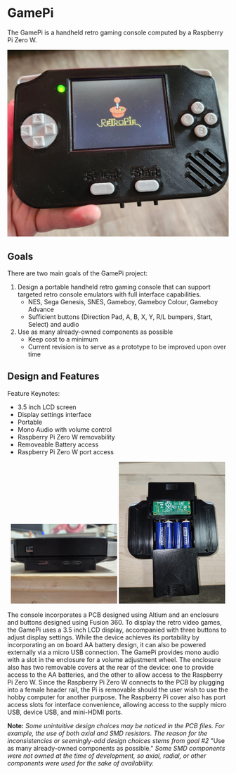 # GamePi
The GamePi is a handheld retro gaming console computed by a Raspberry Pi Zero W.

![](media/GamePi.jpg)

## Goals

There are two main goals of the GamePi project:

1. Design a portable handheld retro gaming console that can support targeted retro console emulators with full interface capabilities.
    - NES, Sega Genesis, SNES, Gameboy, Gameboy Colour, Gameboy Advance
    - Sufficient buttons (Direction Pad, A, B, X, Y, R/L bumpers, Start, Select) and audio
2. Use as many already-owned components as possible
    - Keep cost to a minimum
    - Current revision is to serve as a prototype to be improved upon over time

## Design and Features
Feature Keynotes:
- 3.5 inch LCD screen
- Display settings interface
- Portable
- Mono Audio with volume control
- Raspberry Pi Zero W removability
- Removeable Battery access
- Raspberry Pi Zero W port access

<p align="center">
  <img src="media/GamePi_Top_IO.jpg" width="48%" />
  <img src="media/GamePi_Removable_Covers.jpg" width="48%" />
</p>

The console incorporates a PCB designed using Altium and an enclosure and buttons designed using Fusion 360. To display the retro video games, the GamePi uses a 3.5 inch LCD display, accompanied with three buttons to adjust display settings. While the device achieves its portability by incorporating an on board AA battery design, it can also be powered externally via a micro USB connection. The GamePi provides mono audio with a slot in the enclosure for a volume adjustment wheel. The enclosure also has two removable covers at the rear of the device: one to provide access to the AA batteries, and the other to allow access to the Raspberry Pi Zero W. Since the Raspberry Pi Zero W connects to the PCB by plugging into a female header rail, the Pi is removable should the user wish to use the hobby computer for another purpose. The Raspberry Pi cover also has port access slots for interface convenience, allowing access to the supply micro USB, device USB, and mini-HDMI ports.

**Note:** _Some unintuitive design choices may be noticed in the PCB files. For example, the use of both axial and SMD resistors. The reason for the inconsistencies or seemingly-odd design choices stems from goal #2_ "Use as many already-owned components as possible." _Some SMD components were not owned at the time of development, so axial, radial, or other components were used for the sake of availability._
